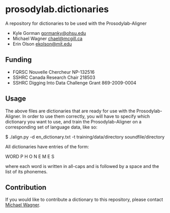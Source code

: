 prosodylab.dictionaries
=======================

A repository for dictionaries to be used with the Prosodylab-Aligner

* Kyle Gorman <gormanky@ohsu.edu>
* Michael Wagner <chael@mcgill.ca>
* Erin Olson <ekolson@mit.edu>

## Funding

* FQRSC Nouvelle Chercheur NP-132516
* SSHRC Canada Research Chair 218503
* SSHRC Digging Into Data Challenge Grant 869-2009-0004

## Usage

The above files are dictionaries that are ready for use with the Prosodylab-Aligner. In order to use them correctly, you will have to specify which dictionary you want to use, and train the Prosodylab-Aligner on a corresponding set of language data, like so:

  $ ./align.py -d en_dictionary.txt -t training/data/directory soundfile/directory

All dictionaries have entries of the form:

  WORD P H O N E M E S

where each word is written in all-caps and is followed by a space and the list of its phonemes.

## Contribution

If you would like to contribute a dictionary to this repository, please contact [Michael Wagner](mailto:chael@mcgill.ca).
